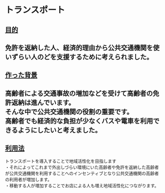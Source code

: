 # トランスポート

## [目的](./mokuteki)
免許を返納した人、経済的理由から公共交通機関を使いずらい人のどを支援するために考えられました。<br/>
---
## [作った背景](./haikei)
高齢者による交通事故の増加などを受けて高齢者の免許返納は進んでいます。<br/>
そんな中で公共交通機関の役割の重要です。<br/>
高齢者でも経済的な負担が少なくバスや電車を利用できるようにしたいと考えました。<br/>
---
## [利用法](./riyouhou)
トランスポートを導入することで地域活性化を目指します<br/>
・それによってこれまで外出しづらい環境にいた高齢者や免許を返納した高齢者が公共交通機関を利用することへのインセンティブとなり公共交通機関の高齢者の利用者が増加します。<br/>
・移動する人が増加することでお店による人も増え地域活性化につながります。<br/>

